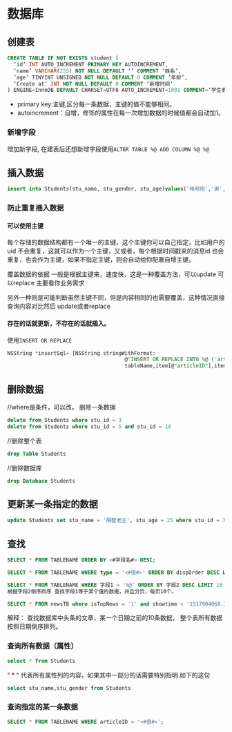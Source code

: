 # 数据库

## 创建表

```sql
CREATE TABLE IF NOT EXISTS student (
  ‘id’ INT AUTO_INCREMENT PRIMARY KEY AUTOINCREMENT,
  ‘name’ VARCHAR(255) NOT NULL DEFAULT ‘’ COMMENT ‘姓名’,
  ‘age’ TINYINT UNSIGNED NOT NULL DEFAULT 0 COMMENT ‘年龄’,
  ‘Create at’ INT NOT NULL DEFAULT 0 COMMENT ‘新增时间’
) ENGINE=InnoDB DEFAULT CHARSET=UTF8 AUTO_INCREMENT=1001 COMMENT=‘学生表’;
```

- primary key:主键,区分每一条数据，主键的值不能够相同。
- autoincrement：自增，修饰的属性在每一次增加数据的时候值都会自动加1。

### 新增字段

增加新字段, 在建表后还想新增字段使用`ALTER TABLE %@ ADD COLUMN %@ %@`

## 插入数据

```sql
insert into Students(stu_name, stu_gender, stu_age)values('哇哈哈','男',23)
```

### 防止重复插入数据

#### 可以使用主键

每个存储的数据结构都有一个唯一的主键，这个主键你可以自己指定，比如用户的uid 不会重复，这就可以作为一个主键，又或者，每个根据时间戳来的消息id 也会重复，也会作为主键，如果不指定主键，则会自动给你配置自增主键。

覆盖数据的依据 一般是根据主键来，速度快，这是一种覆盖方法，可以update 可以replace 主要看你业务需求

另外一种则是可能判断虽然主键不同，但是内容相同的也需要覆盖，这种情况直接查询内容对比然后 update或者replace 

#### 存在的话就更新，不存在的话就插入。

使用`INSERT OR REPLACE`

```sql
NSString *insertSql= [NSString stringWithFormat:
                                      @"INSERT OR REPLACE INTO %@ ('articleID','editDate') VALUES ('%@','%@')",
                                      tableName,item[@"articleID"],item[@"editDate"]];
```

## 删除数据

//where是条件，可以改。  删除一条数据

```sql
delete from Students where stu_id = 3
delete from Students where stu_id = 5 and stu_id = 18
```

//删除整个表

```sql
drop Table Students
```

//删除数据库

```sql
drop Database Students
```

## 更新某一条指定的数据

```sql
update Students set stu_name = '隔壁老王', stu_age = 25 where stu_id = 7
```

## 查找

```sql
SELECT * FROM TABLENAME ORDER BY <#字段名#> DESC;

SELECT * FROM TABLENAME WHERE type = '<#值#>' ORDER BY dispOrder DESC LIMIT 10 OFFSET <#(n-1) * 10#>;

SELECT * FROM TABLENAME WHERE 字段1 = '%@' ORDER BY 字段2 DESC LIMIT 10 OFFSET %d ;
根据字段2倒序排序 查找字段1等于某个值的数据，并且分页，每页10个。
```

```sql
SELECT * FROM newsTB where isTopNews = '1' and showtime < '1517904068.1524'  order by showtime desc LIMIT 10;
```

解释：
查找数据库中头条的文章，某一个日期之前的10条数据， 整个表所有数据按照日期倒序排列。

### 查询所有数据（属性）

```sql
select * from Students
```

“ * " 代表所有属性列的内容，如果其中一部分的话需要特别指明 如下的这句

```sql
select stu_name,stu_gender from Students
```

### 查询指定的某一条数据

```sql
SELECT * FROM TABLENAME WHERE articleID = '<#值#>';
```

